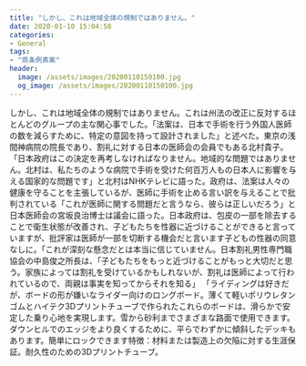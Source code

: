 ```yaml
---
title: "しかし、これは地域全体の規制ではありません。"
date: 2020-01-10 15:04:58
categories:
- General
tags:
- "県条例素案"
header:
  image: /assets/images/20200110150100.jpg
  og_image: /assets/images/20200110150100.jpg
---
```


しかし、これは地域全体の規制ではありません。これは州法の改正に反対するほとんどのグループの主な関心事でした。「法案は、日本で手術を行う外国人医師の数を減らすために、特定の意図を持って設計されました」と述べた。東京の浅間神病院の院長であり、割礼に対する日本の医師会の会員でもある北村貴子。「日本政府はこの決定を再考しなければなりません。地域的な問題ではありません。北村は、私たちのような病院で手術を受けた何百万人もの日本人に影響を与える国家的な問題です」と北村はNHKテレビに語った。政府は、法案は人々の健康を守ることを主張しているが、医師に手術を止める言い訳を与えることで批判されている「これが医師に関する問題だと言うなら、彼らは正しいだろう」と日本医師会の宮坂良治博士は議会に語った。日本政府は、包皮の一部を除去することで衛生状態が改善され、子どもたちを性器に近づけることができると言っていますが、批評家は医師が一部を切断する機会だと言います子どもの性器の同意なしに。「これが深刻な懸念だとは本当に信じていません。日本割礼男性専門職協会の中島俊之所長は、「子どもたちをもっと近づけることがもっと大切だと思う。家族によっては割礼を受けているかもしれないが、割礼は医師によって行われているので、両親は事実を知ってからそれを知る」 「ライディングは好きだが、ボードの形が嫌いなライダー向けのロングボード。薄くて軽いポリウレタンゴムとハイテク3Dプリントチューブで作られたこれらのボードは、滑らかで安定した乗り心地を実現します。雪から砂利までさまざまな路面で使用できます。ダウンヒルでのエッジをより良くするために、平らでわずかに傾斜したデッキもあります。簡単にロックできます特徴：材料または製造上の欠陥に対する生涯保証。耐久性のための3Dプリントチューブ。
